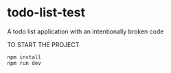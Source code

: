 # todo-list-test
A todo list application with an intentionally broken code

TO START THE PROJECT
```
npm install
npm run dev
```
